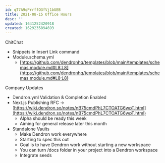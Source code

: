 ```yaml
---
id: qT7A9qPrrffO3fVj1bUEB
title: 2021-08-15 Office Hours
desc: ''
updated: 1641252420918
created: 1629235894693
---
```


ChitChat
* Snippets in Insert Link command
* Module.schema.yml
    * [https://github.com/dendronhq/templates/blob/main/templates/schemas.module.md#L8:L8](https://github.com/dendronhq/templates/blob/main/templates/schemas.module.md#L8:L8)

Company Updates
* Dendron.yml Validation & Completion Enabled
* Next.js Publishing RFC -> [https://wiki.dendron.so/notes/nB75cmdPhL7CTOATG6wpT.html](https://wiki.dendron.so/notes/nB75cmdPhL7CTOATG6wpT.html)
    * Alpha should be ready this week
    * Aiming for general release later this month
* Standalone Vaults 
    * Make Dendron work everywhere 
    * Starting to spec this out 
    * Goal is to have Dendron work without starting a new workspace
    * You can turn /docs folder in your project into a Dendron workspace
    * Integrate seeds 
